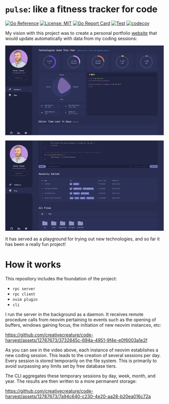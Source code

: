 # `pulse`: like a fitness tracker for code

[![Go Reference](https://pkg.go.dev/badge/github.com/creativecreature/pulse.svg)](https://pkg.go.dev/github.com/creativecreature/pulse)
[![License: MIT](https://img.shields.io/badge/License-MIT-yellow.svg)](https://github.com/creativecreature/pulse/blob/master/LICENSE)
[![Go Report Card](https://goreportcard.com/badge/github.com/creativecreature/pulse)](https://goreportcard.com/report/github.com/creativecreature/pulse)
[![Test](https://github.com/creativecreature/pulse/actions/workflows/main.yml/badge.svg?branch=main)](https://github.com/creativecreature/pulse/actions/workflows/main.yml)
[![codecov](https://codecov.io/gh/creativecreature/pulse/graph/badge.svg?token=CYSKW3Z7E6)](https://codecov.io/gh/creativecreature/pulse)

My vision with this project was to create a personal portfolio [website][1] that
would update automatically with data from my coding sessions:

![Screenshot of website][2]

![Screenshot of website][3]

It has served as a playground for trying out new technologies, and so far it
has been a really fun project!

# How it works
This repository includes the foundation of the project:
- `rpc server`
- `rpc client`
- `nvim plugin`
- `cli`


I run the server in the background as a daemon. It receives remote procedure
calls from neovim pertaining to events such as the opening of buffers, windows
gaining focus, the initiation of new neovim instances, etc:

https://github.com/creativecreature/code-harvest/assets/12787673/3732845c-694a-4951-9f4e-e0f6003a1e2f

As you can see in the video above, each instance of neovim establishes a new
coding session. This leads to the creation of several sessions per day. Every
session is stored temporarily on the file system. This is primarily to avoid
surpassing any limits set by free database tiers.

The CLI aggregates these temporary sessions by day, week, month, and year. The
results are then written to a more permanent storage:

https://github.com/creativecreature/code-harvest/assets/12787673/7a94c640-c230-4e20-aa28-b20ea016c72a

[1]: https://conner.dev
[2]: ./screenshots/website1.png
[3]: ./screenshots/website2.png
